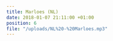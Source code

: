 ```yaml
---
title: Marloes (NL)
date: 2018-01-07 21:11:00 +01:00
position: 6
file: "/uploads/NL%20-%20Marloes.mp3"
---
```


